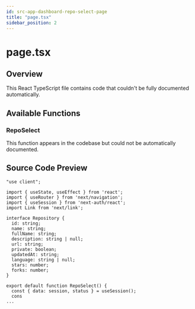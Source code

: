 ```yaml
---
id: src-app-dashboard-repo-select-page
title: "page.tsx"
sidebar_position: 2
---
```


# page.tsx

## Overview

This React TypeScript file contains code that couldn't be fully documented automatically.

## Available Functions

### RepoSelect

This function appears in the codebase but could not be automatically documented.



## Source Code Preview

```react typescript
"use client";

import { useState, useEffect } from 'react';
import { useRouter } from 'next/navigation';
import { useSession } from 'next-auth/react';
import Link from 'next/link';

interface Repository {
  id: string;
  name: string;
  fullName: string;
  description: string | null;
  url: string;
  private: boolean;
  updatedAt: string;
  language: string | null;
  stars: number;
  forks: number;
}

export default function RepoSelect() {
  const { data: session, status } = useSession();
  cons
...
```